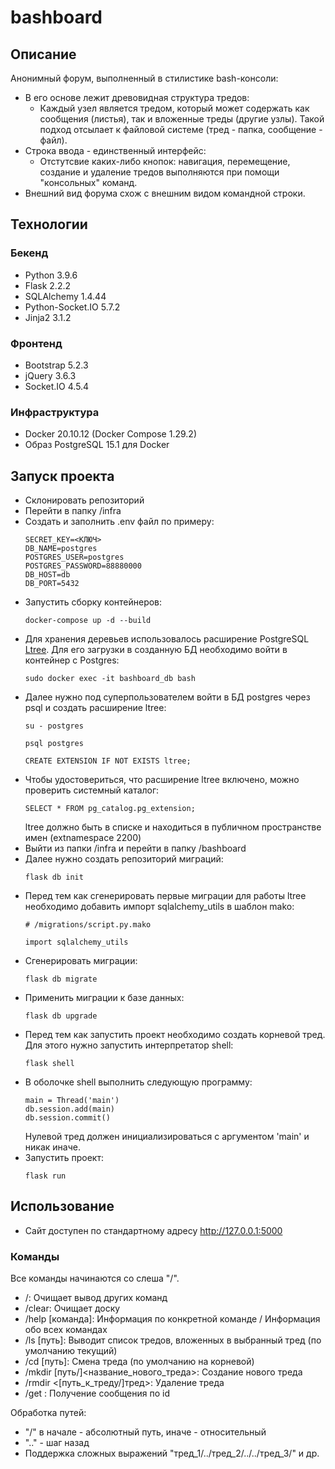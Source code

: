 # bashboard
## Описание
Анонимный форум, выполненный в стилистике bash-консоли:
- В его основе лежит древовидная структура тредов:
    - Каждый узел является тредом, который может содержать как сообщения (листья), так и вложенные треды (другие узлы). Такой подход отсылает к файловой системе (тред - папка, сообщение - файл).
- Строка ввода - единственный интерфейс:
    - Отстутсвие каких-либо кнопок: навигация, перемещение, создание и удаление тредов выполняются при помощи "консольных" команд.
- Внешний вид форума схож с внешним видом командной строки.
## Технологии
### Бекенд
- Python 3.9.6
- Flask 2.2.2
- SQLAlchemy 1.4.44
- Python-Socket.IO 5.7.2
- Jinja2 3.1.2
### Фронтенд
- Bootstrap 5.2.3
- jQuery 3.6.3
- Socket.IO 4.5.4
### Инфраструктура
- Docker 20.10.12 (Docker Compose 1.29.2)
- Образ PostgreSQL 15.1 для Docker
## Запуск проекта
- Склонировать репозиторий
- Перейти в папку /infra
- Создать и заполнить .env файл по примеру:
    ```
    SECRET_KEY=<КЛЮЧ>
    DB_NAME=postgres
    POSTGRES_USER=postgres
    POSTGRES_PASSWORD=88880000
    DB_HOST=db
    DB_PORT=5432
    ```
- Запустить сборку контейнеров:
    ```
    docker-compose up -d --build
    ```
- Для хранения деревьев использовалось расширение PostgreSQL [Ltree](https://www.postgresql.org/docs/current/ltree.html). Для его загрузки в созданную БД необходимо войти в контейнер с Postgres:
    ```
    sudo docker exec -it bashboard_db bash
    ```
- Далее нужно под суперпользователем войти в БД postgres через psql и создать расширение ltree:
    ```
    su - postgres
    ```
    ```
    psql postgres
    ```
    ```
    CREATE EXTENSION IF NOT EXISTS ltree;
    ```
- Чтобы удостовериться, что расширение ltree включено, можно проверить системный каталог:
    ```
    SELECT * FROM pg_catalog.pg_extension;
    ```
    ltree должно быть в списке и находиться в публичном пространстве имен (extnamespace 2200)
- Выйти из папки /infra и перейти в папку /bashboard
- Далее нужно создать репозиторий миграций:
    ```
    flask db init
    ```
- Перед тем как сгенерировать первые миграции для работы ltree необходимо добавить импорт sqlalchemy_utils в шаблон mako:
    ```
    # /migrations/script.py.mako

    import sqlalchemy_utils
    ```
- Сгенерировать миграции:
    ```
    flask db migrate
    ```
- Применить миграции к базе данных:
    ```
    flask db upgrade
    ```
- Перед тем как запустить проект необходимо создать корневой тред. Для этого нужно запустить интерпретатор shell:
    ```
    flask shell
    ```
- В оболочке shell выполнить следующую программу:
    ```
    main = Thread('main')
    db.session.add(main)
    db.session.commit()
    ```
    Нулевой тред должен инициализироваться с аргументом 'main' и никак иначе.
- Запустить проект:
    ```
    flask run
    ```
## Использование
- Сайт доступен по стандартному адресу http://127.0.0.1:5000
### Команды
Все команды начинаются со слеша "/".
- /: Очищает вывод других команд
- /clear: Очищает доску
- /help [команда]: Информация по конкретной команде / Информация обо всех командах
- /ls [путь]: Выводит список тредов, вложенных в выбранный тред (по умолчанию текущий)
- /cd [путь]: Смена треда (по умолчанию на корневой)
- /mkdir [путь/]<название_нового_треда>: Создание нового треда
- /rmdir <[путь_к_треду/]тред>: Удаление треда
- /get <id>: Получение сообщения по id

Обработка путей:
- "/" в начале - абсолютный путь, иначе - относительный
- ".." - шаг назад
- Поддержка сложных выражений "тред_1/../тред_2/../../тред_3/" и др.